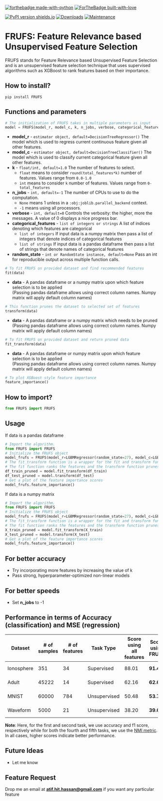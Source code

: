 [![forthebadge made-with-python](http://ForTheBadge.com/images/badges/made-with-python.svg)](https://www.python.org/)
[![ForTheBadge built-with-love](http://ForTheBadge.com/images/badges/built-with-love.svg)](https://github.com/atif-hassan/)

[![PyPI version shields.io](https://img.shields.io/pypi/v/FRUFS.svg)](https://pypi.python.org/pypi/FRUFS/)
[![Downloads](https://pepy.tech/badge/FRUFS)](https://pepy.tech/project/FRUFS)
[![Maintenance](https://img.shields.io/badge/Maintained%3F-yes-green.svg)](https://github.com/atif-hassan/FRUFS/commits)
# FRUFS: Feature Relevance based Unsupervised Feature Selection
FRUFS stands for Feature Relevance based Unsupervised Feature Selection and is an unsupervised feature selection technique that uses supervised algorithms such as XGBoost to rank features based on their importance.

## How to install?
```pip install FRUFS```

## Functions and parameters
```python
# The initialization of FRUFS takes in multiple parameters as input
model = FRUFS(model_r, model_c, k, n_jobs, verbose, categorical_features, random_state)
```
- **model_r** - `estimator object, default=DecisionTreeRegressor()` The model which is used to regress current continuous feature given all other features.
- **model_c** - `estimator object, default=DecisionTreeClassifier()` The model which is used to classify current categorical feature given all other features.
- **k** - `float/int, default=1.0` The number of features to select.
	- `float` means to consider `round(total_features*k)` number of features. Values range from `0.0-1.0`
	- `int` means to consider `k` number of features. Values range from `0-total_features`
- **n_jobs** - `int, default=-1` The number of CPUs to use to do the computation.
	- `None` means 1 unless in a `:obj:joblib.parallel_backend` context.
	- `-1` means using all processors.
- **verbose** - `int, default=0` Controls the verbosity: the higher, more the messages. A value of 0 displays a nice progress bar.
- **categorical_features** - `list of integers or strings` A list of indices denoting which features are categorical
	- `list of integers` If input data is a numpy matrix then pass a list of integers that denote indices of categorical features
	- `list of strings` If input data is a pandas dataframe then pass a list of strings that denote names of categorical features
- **random_state** - `int or RandomState instance, default=None` Pass an int for reproducible output across multiple function calls.

```python
# To fit FRUFS on provided dataset and find recommended features
fit(data)
```
- **data** - A pandas dataframe or a numpy matrix upon which feature selection is to be applied\
(Passing pandas dataframe allows using correct column names. Numpy matrix will apply default column names)

```python
# This function prunes the dataset to selected set of features
transform(data)
```
- **data** - A pandas dataframe or a numpy matrix which needs to be pruned\
(Passing pandas dataframe allows using correct column names. Numpy matrix will apply default column names)

```python
# To fit FRUFS on provided dataset and return pruned data
fit_transform(data)
```
- **data** - A pandas dataframe or numpy matrix upon which feature selection is to be applied\
(Passing pandas dataframe allows using correct column names. Numpy matrix will apply default column names)

```python
# To plot XGBoost style feature importance
feature_importance()
```

## How to import?
```python
from FRUFS import FRUFS
```

## Usage
If data is a pandas dataframe
```python
# Import the algorithm. 
from FRUFS import FRUFS
# Initialize the FRUFS object
model_frufs = FRUFS(model_r=LGBMRegressor(random_state=27), model_c=LGBMClassifier(random_state=27, class_weight="balanced"), categorical_features=categorical_features, k=13, n_jobs=-1, verbose=0, random_state=27)
# The fit_transform function is a wrapper for the fit and transform functions, individually.
# The fit function ranks the features and the transform function prunes the dataset to selected set of features
df_train_pruned = model.fit_transform(df_train)
df_test_pruned = model.transform(df_test)
# Get a plot of the feature importance scores
model_frufs.feature_importance()
```

If data is a numpy matrix
```python
# Import the algorithm. 
from FRUFS import FRUFS
# Initialize the FRUFS object
model_frufs = FRUFS(model_r=LGBMRegressor(random_state=27), model_c=LGBMClassifier(random_state=27, class_weight="balanced"), categorical_features=categorical_features, k=13, n_jobs=-1, verbose=0, random_state=27)
# The fit_transform function is a wrapper for the fit and transform functions, individually.
# The fit function ranks the features and the transform function prunes the dataset to selected set of features
X_train_pruned = model.fit_transform(X_train)
X_test_pruned = model.transform(X_test)
# Get a plot of the feature importance scores
model_frufs.feature_importance()
```

## For better accuracy
- Try incorporating more features by increasing the value of k
- Pass strong, hyperparameter-optimized non-linear models

## For better speeds
- Set **n_jobs** to -1

## Performance in terms of Accuracy (classification) and MSE (regression)
| Dataset | # of samples | # of features | Task Type | Score using all features | Score using FRUFS | # of features selected | % of features selected | Tutorial |
| --- | --- | --- |--- |--- |--- |--- |--- |--- |
| Ionosphere | 351 | 34 | Supervised | 88.01 | **91.45** | 24 | 70.5% | [tutorial here](https://github.com/atif-hassan/FRUFS/blob/main/tutorials/ionosphere_supervised-FRUFS.ipynb) |
| Adult | 45222 | 14 | Supervised | 62.16 | **62.65** | 13 | 92.8% | [tutorial here](https://github.com/atif-hassan/FRUFS/blob/main/tutorials/adult_supervised-FRUFS.ipynb) |
| MNIST | 60000 | 784 | Unsupervised | 50.48 | **53.70** | 329 | 42.0% | [tutorial here](https://github.com/atif-hassan/FRUFS/blob/main/tutorials/mnist_unsupervised-FRUFS.ipynb) |
| Waveform | 5000 | 21 | Unsupervised | 38.20 | **39.67** | 15 | 72.0% | [tutorial here](https://github.com/atif-hassan/FRUFS/blob/main/tutorials/waveform_unsupervised-FRUFS.ipynb) |

**Note**: Here, for the first and second task, we use accuracy and f1 score, respectively while for both the fourth and fifth tasks, we use the [NMI metric](https://scikit-learn.org/stable/modules/generated/sklearn.metrics.normalized_mutual_info_score.html). In all cases, higher scores indicate better performance.

## Future Ideas
- Let me know

## Feature Request
Drop me an email at **atif.hit.hassan@gmail.com** if you want any particular feature
